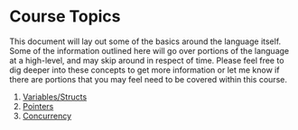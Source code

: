 # Course Topics

This document will lay out some of the basics around the language itself. Some of the information outlined
here will go over portions of the language at a high-level, and may skip around in respect of time. Please
feel free to dig deeper into these concepts to get more information or let me know if there are portions
that you may feel need to be covered within this course. 

1. [Variables/Structs](https://github.com/josh5276/go-course/tree/master/topics/variables_structs)
2. [Pointers](https://github.com/josh5276/go-course/tree/master/topics/pointers)
3. [Concurrency](https://github.com/josh5276/go-course/tree/master/topics/concurrency)
